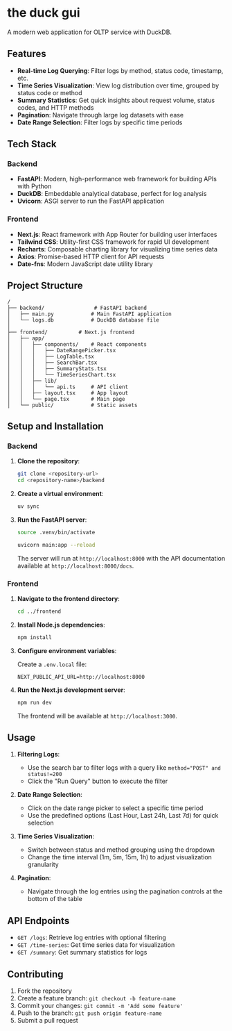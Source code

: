 # the duck gui

A modern web application for OLTP service with DuckDB.

## Features

- **Real-time Log Querying**: Filter logs by method, status code, timestamp, etc.
- **Time Series Visualization**: View log distribution over time, grouped by status code or method
- **Summary Statistics**: Get quick insights about request volume, status codes, and HTTP methods
- **Pagination**: Navigate through large log datasets with ease
- **Date Range Selection**: Filter logs by specific time periods

## Tech Stack

### Backend
- **FastAPI**: Modern, high-performance web framework for building APIs with Python
- **DuckDB**: Embeddable analytical database, perfect for log analysis
- **Uvicorn**: ASGI server to run the FastAPI application

### Frontend
- **Next.js**: React framework with App Router for building user interfaces
- **Tailwind CSS**: Utility-first CSS framework for rapid UI development
- **Recharts**: Composable charting library for visualizing time series data
- **Axios**: Promise-based HTTP client for API requests
- **Date-fns**: Modern JavaScript date utility library

## Project Structure

```
/
├── backend/                # FastAPI backend
│   ├── main.py            # Main FastAPI application
│   └── logs.db            # DuckDB database file
│
├── frontend/          # Next.js frontend
│   ├── app/
│   │   ├── components/    # React components
│   │   │   ├── DateRangePicker.tsx
│   │   │   ├── LogTable.tsx
│   │   │   ├── SearchBar.tsx
│   │   │   ├── SummaryStats.tsx
│   │   │   └── TimeSeriesChart.tsx
│   │   ├── lib/
│   │   │   └── api.ts     # API client
│   │   ├── layout.tsx     # App layout
│   │   └── page.tsx       # Main page
│   └── public/            # Static assets
```

## Setup and Installation

### Backend

1. **Clone the repository**:

   ```bash
   git clone <repository-url>
   cd <repository-name>/backend
   ```

2. **Create a virtual environment**:

   ```bash
   uv sync
   ```

3. **Run the FastAPI server**:

   ```bash
   source .venv/bin/activate

   uvicorn main:app --reload
   ```

   The server will run at `http://localhost:8000` with the API documentation available at `http://localhost:8000/docs`.

### Frontend

1. **Navigate to the frontend directory**:

   ```bash
   cd ../frontend
   ```

2. **Install Node.js dependencies**:

   ```bash
   npm install
   ```

3. **Configure environment variables**:

   Create a `.env.local` file:

   ```
   NEXT_PUBLIC_API_URL=http://localhost:8000
   ```

4. **Run the Next.js development server**:

   ```bash
   npm run dev
   ```

   The frontend will be available at `http://localhost:3000`.

## Usage

1. **Filtering Logs**:
   - Use the search bar to filter logs with a query like `method="POST" and status!=200`
   - Click the "Run Query" button to execute the filter

2. **Date Range Selection**:
   - Click on the date range picker to select a specific time period
   - Use the predefined options (Last Hour, Last 24h, Last 7d) for quick selection

3. **Time Series Visualization**:
   - Switch between status and method grouping using the dropdown
   - Change the time interval (1m, 5m, 15m, 1h) to adjust visualization granularity

4. **Pagination**:
   - Navigate through the log entries using the pagination controls at the bottom of the table

## API Endpoints

- `GET /logs`: Retrieve log entries with optional filtering
- `GET /time-series`: Get time series data for visualization
- `GET /summary`: Get summary statistics for logs

## Contributing

1. Fork the repository
2. Create a feature branch: `git checkout -b feature-name`
3. Commit your changes: `git commit -m 'Add some feature'`
4. Push to the branch: `git push origin feature-name`
5. Submit a pull request

